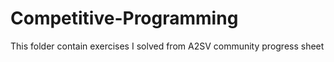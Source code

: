 # Competitive-Programming
This folder contain exercises I solved from A2SV community progress sheet
